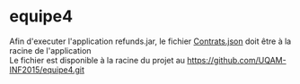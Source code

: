# equipe4
Afin d'executer l'application refunds.jar, le fichier [Contrats.json](https://github.com/UQAM-INF2015/equipe4/blob/master/Contrats.json) doit être à la racine de l'application  
Le fichier est disponible à la racine du projet au https://github.com/UQAM-INF2015/equipe4.git
